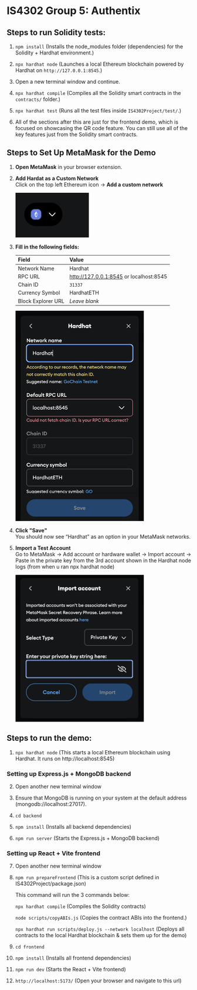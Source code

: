 # IS4302 Group 5:  Authentix

## Steps to run Solidity tests:

1. `npm install` (Installs the node_modules folder (dependencies) for the Solidity + Hardhat environment.)

2. `npx hardhat node` (Launches a local Ethereum blockchain powered by Hardhat on `http://127.0.0.1:8545`.)

3. Open a new terminal window and continue.

4. `npx hardhat compile` (Compiles all the Solidity smart contracts in the `contracts/` folder.)

5. `npx hardhat test` (Runs all the test files inside `IS4302Project/test/`.)

6. All of the sections after this are just for the frontend demo, which is focused on showcasing the QR code feature. You can still use all of the key features just from the Solidity smart contracts.

## Steps to Set Up MetaMask for the Demo

1. **Open MetaMask** in your browser extension.

2. **Add Hardat as a Custom Network**  
   Click on the top left Ethereum icon → **Add a custom network**

   <img src="./readmeAssets/metamask_add_network.png" alt="Add Network Screenshot" width="200"/>

3. **Fill in the following fields:**

   | Field             | Value                          |
   |------------------|--------------------------------|
   | Network Name      | Hardhat             |
   | RPC URL       | http://127.0.0.1:8545    or localhost:8545      |
   | Chain ID          | `31337`         |
   | Currency Symbol   | HardhatETH                            |
   | Block Explorer URL| *Leave blank*                  |

   <img src="./readmeAssets/metamask_fill_fields.png" alt="Fill Fields Screenshot" width="350"/>
 
4. **Click "Save"**  
   You should now see “Hardhat” as an option in your MetaMask networks.

5. **Import a Test Account**  
   Go to MetaMask → Add account or hardware wallet → Import account -> Paste in the private key from the 3rd account shown in the Hardhat node logs (from when u ran npx hardhat node)

   <img src="./readmeAssets/metamask_import_account.png" alt="Import Account Screenshot" width="350"/>

## Steps to run the demo: 

1. `npx hardhat node` (This starts a local Ethereum blockchain using Hardhat. It runs on http://localhost:8545)

### Setting up Express.js + MongoDB backend

2. Open another new terminal window

3. Ensure that MongoDB is running on your system at the default address (mongodb://localhost:27017).

4. `cd backend` 

5. `npm install` (Installs all backend dependencies)

6. `npm run server` (Starts the Express.js + MongoDB backend)

### Setting up React + Vite frontend

7. Open another new terminal window

8. `npm run prepareFrontend` (This is a custom script defined in IS4302Project/package.json)
   
   This command will run the 3 commands below: <br />
   
   `npx hardhat compile` (Compiles the Solidity contracts)<br />
   
   `node scripts/copyABIs.js` (Copies the contract ABIs into the frontend.)<br />
   
   `npx hardhat run scripts/deploy.js --network localhost` (Deploys all contracts to the local Hardhat blockchain & sets them up for the demo)

9. `cd frontend`

10. `npm install` (Installs all frontend dependencies)

11. `npm run dev` (Starts the React + Vite frontend)

12. `http://localhost:5173/` (Open your browser and navigate to this url)
